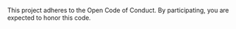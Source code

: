 This project adheres to the Open Code of Conduct. By participating, you are expected to honor this code.
